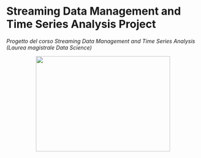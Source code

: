# Streaming Data Management and Time Series Analysis Project 
*Progetto del corso Streaming Data Management and Time Series Analysis (Laurea magistrale Data Science)*

<p align="center">
  <img width="350" height="250" src="https://www.google.com/url?sa=i&url=https%3A%2F%2Fwww.analyticsvidhya.com%2Fblog%2F2022%2F05%2Fa-comprehensive-guide-to-time-series-analysis-and-forecasting%2F&psig=AOvVaw0ngsLQrzDBUyGXiVeWUI5t&ust=1684848948256000&source=images&cd=vfe&ved=0CBEQjRxqFwoTCJiW0sqFif8CFQAAAAAdAAAAABAE">
</p>

